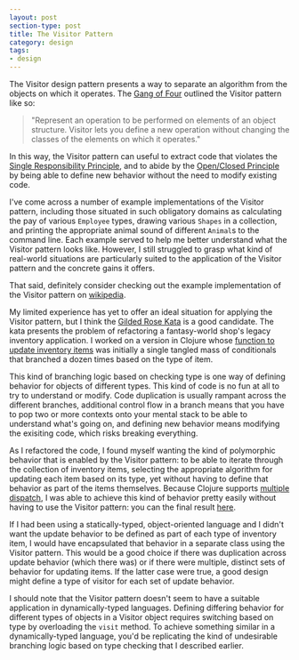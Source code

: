 ```yaml
---
layout: post
section-type: post
title: The Visitor Pattern
category: design
tags:
- design
---
```

The Visitor design pattern presents a way to separate an algorithm from the objects on which it operates. The [Gang of Four](https://en.wikipedia.org/wiki/Design_Patterns) outlined the Visitor pattern like so:

> "Represent an operation to be performed on elements of an object structure. Visitor lets you define a new operation without changing the classes of the elements on which it operates."

In this way, the Visitor pattern can useful to extract code that violates the [Single Responsibility Principle](http://scarvill91.github.io/design/2015/10/21/the-single-responsibility-principle.html), and to abide by the [Open/Closed Principle](http://scarvill91.github.io/design/2015/10/22/the-open-closed-principle.html) by being able to define new behavior without the need to modify existing code.

I've come across a number of example implementations of the Visitor pattern, including those situated in such obligatory domains as calculating the pay of various ```Employee``` types, drawing various ```Shapes``` in a collection, and printing the appropriate animal sound of different ```Animal```s to the command line. Each example served to help me better understand what the Visitor pattern looks like. However, I still struggled to grasp what kind of real-world situations are particularly suited to the application of the Visitor pattern and the concrete gains it offers.

That said, definitely consider checking out the example implementation of the Visitor pattern on [wikipedia](https://en.wikipedia.org/wiki/Visitor_pattern#Java_example).

My limited experience has yet to offer an ideal situation for applying the Visitor pattern, but I think the [Gilded Rose Kata](http://iamnotmyself.com/2011/02/13/refactor-this-the-gilded-rose-kata/) is a good candidate. The kata presents the problem of refactoring a fantasy-world shop's legacy inventory application. I worked on a version in Clojure whose [function to update inventory items](https://github.com/scarvill91/gilded-rose-clojure/blob/master/src/gilded_rose/core.clj) was initially a single tangled mass of conditionals that branched a dozen times based on the type of item.

This kind of branching logic based on checking type is one way of defining behavior for objects of different types. This kind of code is no fun at all to try to understand or modify. Code duplication is usually rampant across the different branches, additional control flow in a branch means that you have to pop two or more contexts onto your mental stack to be able to understand what's going on, and defining new behavior means modifying the exisiting code, which risks breaking everything.

As I refactored the code, I found myself wanting the kind of polymorphic behavior that is enabled by the Visitor pattern: to be able to iterate through the collection of inventory items, selecting the appropriate algorithm for updating each item based on its type, yet without having to define that behavior as part of the items themselves. Because Clojure supports [multiple dispatch](https://en.wikipedia.org/wiki/Multiple_dispatch), I was able to achieve this kind of behavior pretty easily without having to use the Visitor pattern: you can the final result [here](https://github.com/scarvill91/gilded-rose-clojure/tree/solution/src/gilded_rose).

If I had been using a statically-typed, object-oriented language and I didn't want the update behavior to be defined as part of each type of inventory item, I would have encapsulated that behavior in a separate class using the Visitor pattern. This would be a good choice if there was duplication across update behavior (which there was) or if there were multiple, distinct sets of behavior for updating items. If the latter case were true, a good design might define a type of visitor for each set of update behavior.

I should note that the Visitor pattern doesn't seem to have a suitable application in dynamically-typed languages. Defining differing behavior for different types of objects in a Visitor object requires switching based on type by overloading the ```visit``` method. To achieve something similar in a dynamically-typed language, you'd be replicating the kind of undesirable branching logic based on type checking that I described earlier.
